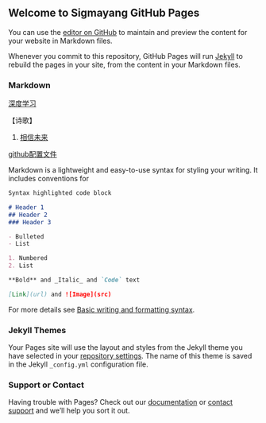 ## Welcome to Sigmayang GitHub Pages

You can use the [editor on GitHub](https://github.com/sigmayang/sigmayang.github.io/edit/main/README.md) to maintain and preview the content for your website in Markdown files.

Whenever you commit to this repository, GitHub Pages will run [Jekyll](https://jekyllrb.com/) to rebuild the pages in your site, from the content in your Markdown files.

### Markdown


[深度学习](https://sigmayang.github.io/%E6%B7%B1%E5%BA%A6%E5%AD%A6%E4%B9%A0/)


【诗歌】
1. [相信未来](https://sigmayang.github.io/%E8%AF%97%E6%AD%8C/%E7%9B%B8%E4%BF%A1%E6%9C%AA%E6%9D%A5)


[github配置文件](https://github.com/sigmayang/Notes/blob/master/GitHub/%E9%85%8D%E7%BD%AE%E6%9C%AC%E5%9C%B0.md)

Markdown is a lightweight and easy-to-use syntax for styling your writing. It includes conventions for

```markdown
Syntax highlighted code block

# Header 1
## Header 2
### Header 3

- Bulleted
- List

1. Numbered
2. List

**Bold** and _Italic_ and `Code` text

[Link](url) and ![Image](src)
```

For more details see [Basic writing and formatting syntax](https://docs.github.com/en/github/writing-on-github/getting-started-with-writing-and-formatting-on-github/basic-writing-and-formatting-syntax).

### Jekyll Themes

Your Pages site will use the layout and styles from the Jekyll theme you have selected in your [repository settings](https://github.com/sigmayang/sigmayang.github.io/settings/pages). The name of this theme is saved in the Jekyll `_config.yml` configuration file.

### Support or Contact

Having trouble with Pages? Check out our [documentation](https://docs.github.com/categories/github-pages-basics/) or [contact support](https://support.github.com/contact) and we’ll help you sort it out.
